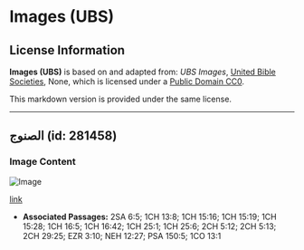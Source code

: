 # Images (UBS)

## License Information

**Images (UBS)** is based on and adapted from: _UBS Images_, [United Bible Societies](https://unitedbiblesocieties.org/), None, which is licensed under a [Public Domain CC0](https://creativecommons.org/public-domain/cc0/).

This markdown version is provided under the same license.



--------------------------------

## الصنوج (id: 281458)

### Image Content

![Image](https://cdn.aquifer.bible/aquifer-content/resources/Media/WEB-0514_cymbals.jpg)

[link](https://cdn.aquifer.bible/aquifer-content/resources/Media/WEB-0514_cymbals.jpg)

* **Associated Passages:** 2SA 6:5; 1CH 13:8; 1CH 15:16; 1CH 15:19; 1CH 15:28; 1CH 16:5; 1CH 16:42; 1CH 25:1; 1CH 25:6; 2CH 5:12; 2CH 5:13; 2CH 29:25; EZR 3:10; NEH 12:27; PSA 150:5; 1CO 13:1

